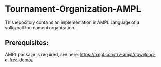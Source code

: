 # Tournament-Organization-AMPL

This repository contains an implementation in AMPL Language of a volleyball tournament organization.

## Prerequisites:
AMPL package is required, see here: https://ampl.com/try-ampl/download-a-free-demo/.  
